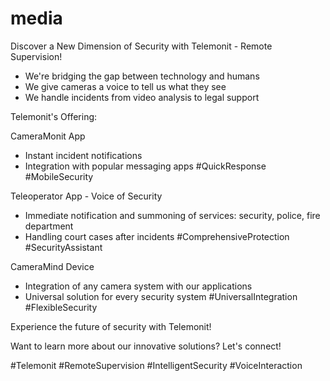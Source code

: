 # media


Discover a New Dimension of Security with Telemonit - Remote Supervision!

+ We're bridging the gap between technology and humans
+ We give cameras a voice to tell us what they see
+ We handle incidents from video analysis to legal support

Telemonit's Offering:

CameraMonit App
- Instant incident notifications
- Integration with popular messaging apps
#QuickResponse #MobileSecurity

Teleoperator App - Voice of Security
- Immediate notification and summoning of services: security, police, fire department
- Handling court cases after incidents
#ComprehensiveProtection #SecurityAssistant

CameraMind Device
- Integration of any camera system with our applications
- Universal solution for every security system
#UniversalIntegration #FlexibleSecurity

Experience the future of security with Telemonit! 

Want to learn more about our innovative solutions? Let's connect!

#Telemonit #RemoteSupervision #IntelligentSecurity #VoiceInteraction
